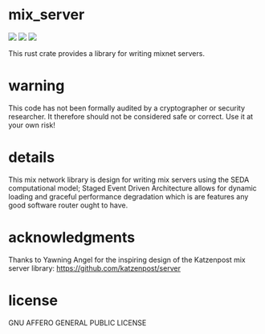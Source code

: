 
# mix_server
[![](https://travis-ci.org/david415/mix_server.png?branch=master)](https://www.travis-ci.org/david415/mix_server) [![](https://img.shields.io/crates/v/mix_server.svg)](https://crates.io/crates/mix_server) [![](https://docs.rs/mix_server/badge.svg)](https://docs.rs/mix_server/)

This rust crate provides a library for writing mixnet servers.


# warning

This code has not been formally audited by a cryptographer or security researcher.
It therefore should not be considered safe or correct. Use it at your own risk!


# details

This mix network library is design for writing mix servers using the
SEDA computational model; Staged Event Driven Architecture allows for
dynamic loading and graceful performance degradation which is are features
any good software router ought to have.


# acknowledgments

Thanks to Yawning Angel for the inspiring design of the
Katzenpost mix server library: https://github.com/katzenpost/server


# license

GNU AFFERO GENERAL PUBLIC LICENSE